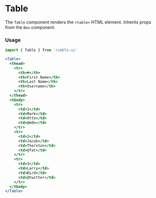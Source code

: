 # Table
The `Table` component renders the `<table>` HTML element. Inherits props from the `Box` component.

<!-- STORY -->

### Usage
```jsx
import { Table } from 'rimble-ui'
```

<!-- component example -->
```jsx
<Table>
  <thead>
    <tr>
      <th>#</th>
      <th>First Name</th>
      <th>Last Name</th>
      <th>Username</th>
    </tr>
  </thead>
  <tbody>
    <tr>
      <td>1</td>
      <td>Mark</td>
      <td>Otto</td>
      <td>@mdo</td>
    </tr>
    <tr>
      <td>2</td>
      <td>Jacob</td>
      <td>Thornton</td>
      <td>@fat</td>
    </tr>
    <tr>
      <td>3</td>
      <td>Larry</td>
      <td>Bird</td>
      <td>@twitter</td>
    </tr>
  </tbody>
</Table>
```

<!-- component props -->
